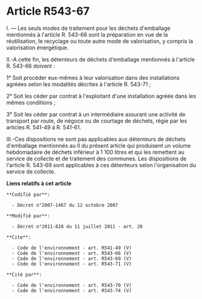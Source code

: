 # Article R543-67

I. ― Les seuls modes de traitement pour les déchets d'emballage mentionnés à l'article R. 543-66 sont la préparation en vue
de la réutilisation, le recyclage ou toute autre mode de valorisation, y compris la valorisation énergétique. 

II.-A cette fin, les détenteurs de déchets d'emballage mentionnés à l'article R. 543-66 doivent : 

1° Soit procéder eux-mêmes à leur valorisation dans des installations agréées selon les modalités décrites à l'article R.
543-71 ; 

2° Soit les céder par contrat à l'exploitant d'une installation agréée dans les mêmes conditions ; 

3° Soit les céder par contrat à un intermédiaire assurant une activité de transport par route, de négoce ou de courtage de
déchets, régie par les articles R. 541-49 à R. 541-61. 

III.-Ces dispositions ne sont pas applicables aux détenteurs de déchets d'emballage mentionnés au II du présent article qui
produisent un volume hebdomadaire de déchets inférieur à 1 100 litres et qui les remettent au service de collecte et de
traitement des communes. Les dispositions de l'article R. 543-69 sont applicables à ces détenteurs selon l'organisation du
service de collecte.

**Liens relatifs à cet article**

	**Codifié par**:

	  - Décret n°2007-1467 du 12 octobre 2007

	**Modifié par**:

	  - Décret n°2011-828 du 11 juillet 2011 - art. 20

	**Cite**:

	  - Code de l'environnement - art. R541-49 (V)
	  - Code de l'environnement - art. R543-66 (V)
	  - Code de l'environnement - art. R543-69 (V)
	  - Code de l'environnement - art. R543-71 (V)

	**Cité par**:

	  - Code de l'environnement - art. R543-70 (V)
	  - Code de l'environnement - art. R543-74 (V)
